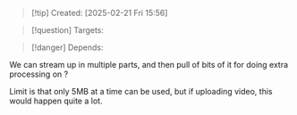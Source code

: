 
>[!tip] Created: [2025-02-21 Fri 15:56]

>[!question] Targets: 

>[!danger] Depends: 

We can stream up in multiple parts, and then pull of bits of it for doing extra processing on ?

Limit is that only 5MB at a time can be used, but if uploading video, this would happen quite a lot.